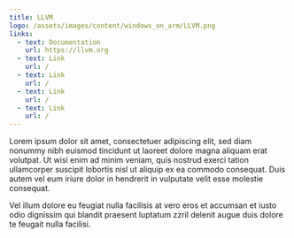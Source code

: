 ```yaml
---
title: LLVM
logo: /assets/images/content/windows_on_arm/LLVM.png
links:
  - text: Documentation
    url: https://llvm.org
  - text: Link
    url: /
  - text: Link
    url: /
  - text: Link
    url: /
  - text: Link
    url: /
---
```


Lorem ipsum dolor sit amet, consectetuer adipiscing elit, sed diam
nonummy nibh euismod tincidunt ut laoreet dolore magna aliquam
erat volutpat. Ut wisi enim ad minim veniam, quis nostrud exerci tation
ullamcorper suscipit lobortis nisl ut aliquip ex ea commodo consequat.
Duis autem vel eum iriure dolor in hendrerit in vulputate velit esse
molestie consequat.

Vel illum dolore eu feugiat nulla facilisis at vero eros et accumsan et
iusto odio dignissim qui blandit praesent luptatum zzril delenit augue
duis dolore te feugait nulla facilisi.
